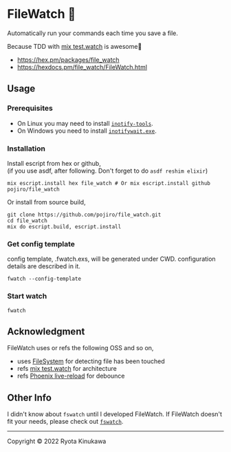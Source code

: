# FileWatch 👀

Automatically run your commands each time you save a file.

Because TDD with [mix test.watch](https://github.com/lpil/mix-test.watch) is awesome🎉

- https://hex.pm/packages/file_watch
- https://hexdocs.pm/file_watch/FileWatch.html

## Usage

### Prerequisites

- On Linux you may need to install [`inotify-tools`](https://github.com/inotify-tools/inotify-tools).
- On Windows you need to install [`inotifywait.exe`](https://github.com/thekid/inotify-win).

### Installation

Install escript from hex or github,  
(if you use asdf, after following. Don't forget to do `asdf reshim elixir`)

```
mix escript.install hex file_watch # Or mix escript.install github pojiro/file_watch
```

Or install from source build,

```
git clone https://github.com/pojiro/file_watch.git
cd file_watch
mix do escript.build, escript.install
```

### Get config template

config template, .fwatch.exs, will be generated under CWD.
configuration details are described in it.

```
fwatch --config-template
```

### Start watch

```
fwatch
```

## Acknowledgment

FileWatch uses or refs the following OSS and so on,

- uses [FileSystem](https://github.com/falood/file_system) for detecting file has been touched
- refs [mix test.watch](https://github.com/lpil/mix-test.watch) for architecture
- refs [Phoenix live-reload](https://github.com/phoenixframework/phoenix_live_reload) for debounce

## Other Info

I didn't know about `fswatch` until I developed FileWatch.
If FileWatch doesn't fit your needs, please check out [`fswatch`](https://github.com/emcrisostomo/fswatch).

---

Copyright © 2022 Ryota Kinukawa
